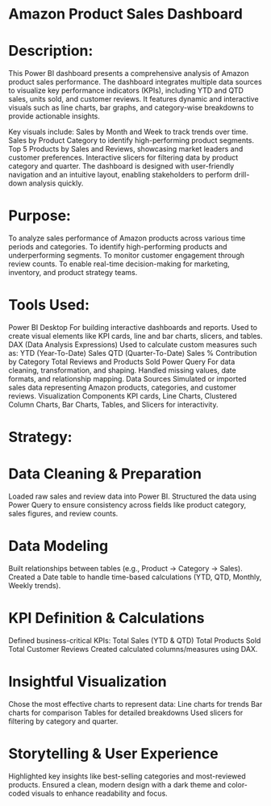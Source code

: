 # Amazon Product Sales Dashboard

# Description:
This Power BI dashboard presents a comprehensive analysis of Amazon product sales performance. The dashboard integrates multiple data sources to visualize key performance indicators (KPIs), including YTD and QTD sales, units sold, and customer reviews. It features dynamic and interactive visuals such as line charts, bar graphs, and category-wise breakdowns to provide actionable insights.

 Key visuals include:
Sales by Month and Week to track trends over time.
Sales by Product Category to identify high-performing product segments.
Top 5 Products by Sales and Reviews, showcasing market leaders and customer preferences.
Interactive slicers for filtering data by product category and quarter.
The dashboard is designed with user-friendly navigation and an intuitive layout, enabling stakeholders to perform drill-down analysis quickly.

# Purpose:
To analyze sales performance of Amazon products across various time periods and categories.
To identify high-performing products and underperforming segments.
To monitor customer engagement through review counts.
To enable real-time decision-making for marketing, inventory, and product strategy teams.

# Tools Used:
Power BI Desktop
For building interactive dashboards and reports.
Used to create visual elements like KPI cards, line and bar charts, slicers, and tables.
DAX (Data Analysis Expressions)
Used to calculate custom measures such as:
YTD (Year-To-Date) Sales
QTD (Quarter-To-Date) Sales
% Contribution by Category
Total Reviews and Products Sold
Power Query
For data cleaning, transformation, and shaping.
Handled missing values, date formats, and relationship mapping.
Data Sources
Simulated or imported sales data representing Amazon products, categories, and customer reviews.
Visualization Components
KPI cards, Line Charts, Clustered Column Charts, Bar Charts, Tables, and Slicers for interactivity.

# Strategy:
# Data Cleaning & Preparation
Loaded raw sales and review data into Power BI.
Structured the data using Power Query to ensure consistency across fields like product category, sales figures, and review counts.
# Data Modeling
Built relationships between tables (e.g., Product → Category → Sales).
Created a Date table to handle time-based calculations (YTD, QTD, Monthly, Weekly trends).
# KPI Definition & Calculations
Defined business-critical KPIs:
Total Sales (YTD & QTD)
Total Products Sold
Total Customer Reviews
Created calculated columns/measures using DAX.
# Insightful Visualization
Chose the most effective charts to represent data:
Line charts for trends
Bar charts for comparison
Tables for detailed breakdowns
Used slicers for filtering by category and quarter.
# Storytelling & User Experience
Highlighted key insights like best-selling categories and most-reviewed products.
Ensured a clean, modern design with a dark theme and color-coded visuals to enhance readability and focus.
